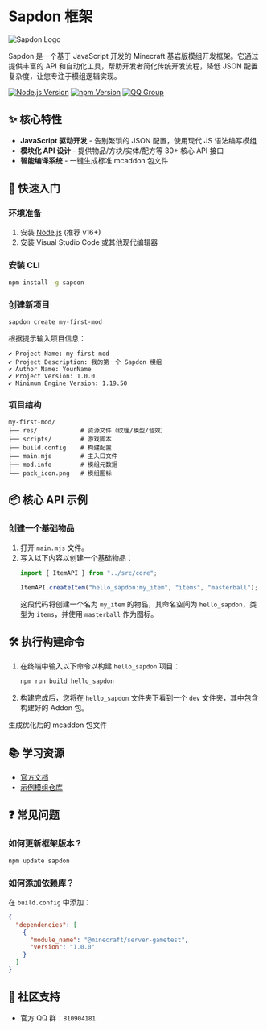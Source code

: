 
# Sapdon 框架

![Sapdon Logo](pack_icon.png)

Sapdon 是一个基于 JavaScript 开发的 Minecraft 基岩版模组开发框架。它通过提供丰富的 API 和自动化工具，帮助开发者简化传统开发流程，降低 JSON 配置复杂度，让您专注于模组逻辑实现。

[![Node.js Version](https://img.shields.io/badge/node-%3E%3D16.0-blue)](https://nodejs.org/)
[![npm Version](https://img.shields.io/npm/v/sapdon)](https://www.npmjs.com/package/sapdon)
[![QQ Group](https://img.shields.io/badge/QQ%E7%BE%A4-810904181-green)](https://qm.qq.com/q/2HrXHcKq9j)

## ✨ 核心特性

- **JavaScript 驱动开发** - 告别繁琐的 JSON 配置，使用现代 JS 语法编写模组
- **模块化 API 设计** - 提供物品/方块/实体/配方等 30+ 核心 API 接口
- **智能编译系统** - 一键生成标准 mcaddon 包文件

## 🚀 快速入门

### 环境准备

1. 安装 [Node.js](https://nodejs.org/) (推荐 v16+)
2. 安装 Visual Studio Code 或其他现代编辑器

### 安装 CLI

```bash
npm install -g sapdon
```

### 创建新项目

```bash
sapdon create my-first-mod
```

根据提示输入项目信息：
```text
✔ Project Name: my-first-mod
✔ Project Description: 我的第一个 Sapdon 模组
✔ Author Name: YourName
✔ Project Version: 1.0.0
✔ Minimum Engine Version: 1.19.50
```

### 项目结构

```
my-first-mod/
├── res/            # 资源文件（纹理/模型/音效）
├── scripts/        # 游戏脚本
├── build.config    # 构建配置
├── main.mjs        # 主入口文件
├── mod.info        # 模组元数据
└── pack_icon.png   # 模组图标
```

## 📦 核心 API 示例

### 创建一个基础物品
1. 打开 `main.mjs` 文件。
2. 写入以下内容以创建一个基础物品：
   ```javascript
   import { ItemAPI } from "../src/core";

   ItemAPI.createItem("hello_sapdon:my_item", "items", "masterball");
   ```
   这段代码将创建一个名为 `my_item` 的物品，其命名空间为 `hello_sapdon`，类型为 `items`，并使用 `masterball` 作为图标。


## 🛠 执行构建命令

1. 在终端中输入以下命令以构建 `hello_sapdon` 项目：
   ```bash
   npm run build hello_sapdon
   ```
2. 构建完成后，您将在 `hello_sapdon` 文件夹下看到一个 `dev` 文件夹，其中包含构建好的 Addon 包。


生成优化后的 mcaddon 包文件

## 📚 学习资源

- [官方文档](https://docs.sapdon.org)
- [示例模组仓库](https://github.com/Meteage/sapdon/examples)


## ❓ 常见问题

### 如何更新框架版本？
```bash
npm update sapdon
```

### 如何添加依赖库？
在 `build.config` 中添加：
```json
{
  "dependencies": [
    {
      "module_name": "@minecraft/server-gametest",
      "version": "1.0.0"
    }
  ]
}
```

## 🤝 社区支持

- 官方 QQ 群：`810904181`


